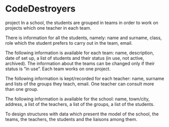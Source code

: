 # CodeDestroyers
project
In a school, the students are grouped in teams in order to work on projects which one teacher in each team.

There is information for all the students, namely: name and surname, class, role which the student prefers to carry out in the team, email.

The following information is available for each team: name, description, date of set up, a list of students and their status (in use, not active, archived). The information about the teams can be changed only if their status is “in use”. Each team works on one project.

The following information is kept/recorded for each teacher: name, surname and lists of the groups they teach, email. One teacher can consult more than one group.

The following information is available for the school: name, town/city, address, a list of the teachers, a list of the groups, a list of the students.

To design structures with data which present the model of the school, the teams, the teachers, the students and the liaisons among them.


